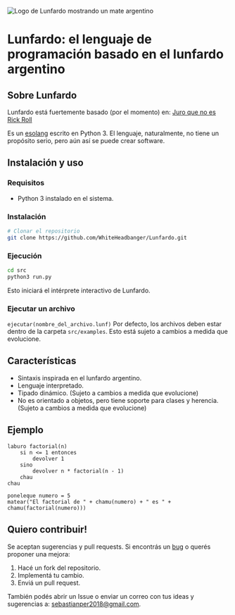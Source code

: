 ![Logo de Lunfardo mostrando un mate argentino](https://i.ibb.co/cQZhPMf/lunfardo-logo-small.png)

# Lunfardo: el lenguaje de programación basado en el lunfardo argentino

## Sobre Lunfardo

Lunfardo está fuertemente basado (por el momento) en: [Juro que no es Rick Roll](https://www.youtube.com/watch?v=Eythq9848Fg&list=PLZQftyCk7_SdoVexSmwy_tBgs7P0b97yD)

Es un [esolang](https://github.com/angrykoala/awesome-esolangs) escrito en Python 3.
El lenguaje, naturalmente, no tiene un propósito serio, pero aún así se puede crear software.

## Instalación y uso

### Requisitos

- Python 3 instalado en el sistema.

### Instalación

```sh
# Clonar el repositorio
git clone https://github.com/WhiteHeadbanger/Lunfardo.git
```

### Ejecución

```sh
cd src
python3 run.py
```

Esto iniciará el intérprete interactivo de Lunfardo.

### Ejecutar un archivo

`ejecutar(nombre_del_archivo.lunf)`
Por defecto, los archivos deben estar dentro de la carpeta `src/examples`. Esto está sujeto a cambios a medida que evolucione.

## Características

- Sintaxis inspirada en el lunfardo argentino.
- Lenguaje interpretado.
- Tipado dinámico. (Sujeto a cambios a medida que evolucione)
- No es orientado a objetos, pero tiene soporte para clases y herencia. (Sujeto a cambios a medida que evolucione)

## Ejemplo

```text
laburo factorial(n)
    si n <= 1 entonces
        devolver 1
    sino
        devolver n * factorial(n - 1)
    chau
chau

poneleque numero = 5
matear("El factorial de " + chamu(numero) + " es " + chamu(factorial(numero)))
```

## Quiero contribuir!

Se aceptan sugerencias y pull requests. Si encontrás un [bug](https://www.youtube.com/watch?v=SiMHTK15Pik) o querés proponer una mejora:

1. Hacé un fork del repositorio.
2. Implementá tu cambio.
3. Enviá un pull request.

También podés abrir un Issue o enviar un correo con tus ideas y sugerencias a: <sebastianper2018@gmail.com>.
